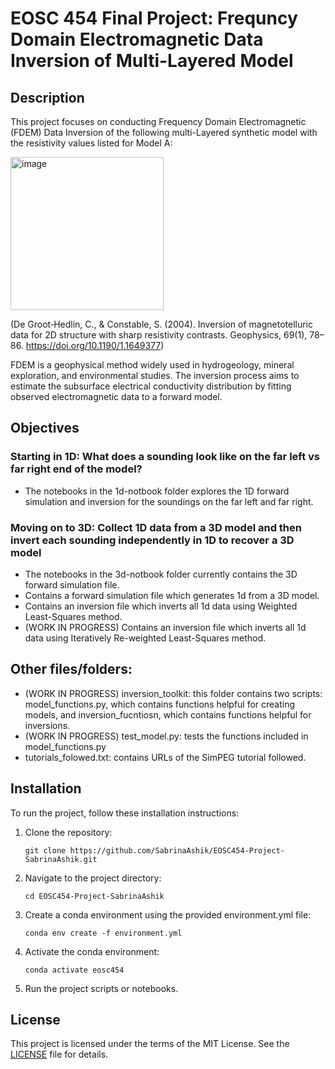 # EOSC 454 Final Project: Frequncy Domain Electromagnetic Data Inversion of Multi-Layered Model

## Description

This project focuses on conducting Frequency Domain Electromagnetic (FDEM) Data Inversion of the following  multi-Layered synthetic model with the resistivity values listed for Model A:

<img width="245" alt="image" src="https://github.com/SabrinaAshik/EOSC454-Project-SabrinaAshik/assets/70414346/aa39796a-020f-413b-8bba-9faf54f8a7c0">

(De Groot‐Hedlin, C., & Constable, S. (2004). Inversion of magnetotelluric data for 2D structure with sharp resistivity contrasts. Geophysics, 69(1), 78–86. https://doi.org/10.1190/1.1649377)

FDEM is a geophysical method widely used in hydrogeology, mineral exploration, and environmental studies. The inversion process aims to estimate the subsurface electrical conductivity distribution by fitting observed electromagnetic data to a forward model.

## Objectives
### Starting in 1D: What does a sounding look like on the far left vs far right end of the model?
- The notebooks in the 1d-notbook folder explores the 1D forward simulation and inversion for the soundings on the far left and far right.
### Moving on to 3D: Collect 1D data from a 3D model and then invert each sounding independently in 1D to recover a 3D model
- The notebooks in the 3d-notbook folder currently contains the 3D forward simulation file.
- Contains a forward simulation file which generates 1d from a 3D model.
- Contains an inversion file which inverts all 1d data using Weighted Least-Squares method.
- (WORK IN PROGRESS) Contains an inversion file which inverts all 1d data using Iteratively Re-weighted Least-Squares method.

## Other files/folders:
- (WORK IN PROGRESS) inversion_toolkit: this folder contains two scripts: model_functions.py, which contains functions helpful for creating models, and inversion_fucntiosn, which contains functions helpful for inversions.
- (WORK IN PROGRESS) test_model.py: tests the functions included in model_functions.py
- tutorials_folowed.txt: contains URLs of the SimPEG tutorial followed.


## Installation

To run the project, follow these installation instructions:

1. Clone the repository:

    ```
    git clone https://github.com/SabrinaAshik/EOSC454-Project-SabrinaAshik.git
    ```

2. Navigate to the project directory:

    ```
    cd EOSC454-Project-SabrinaAshik
    ```

3. Create a conda environment using the provided environment.yml file:

    ```
    conda env create -f environment.yml
    ```

4. Activate the conda environment:

    ```
    conda activate eosc454
    ```

5. Run the project scripts or notebooks.

## License

This project is licensed under the terms of the MIT License. See the [LICENSE](LICENSE) file for details.

